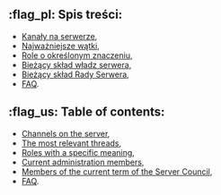 ## :flag_pl: Spis treści:
- [Kanały na serwerze](<https://discord.com/channels/822931925618524240/1180897754327826503/1195366997920337980>),
- [Najważniejsze wątki](<https://discord.com/channels/822931925618524240/1180897754327826503/1195367000243982419>),
- [Role o określonym znaczeniu](<https://discord.com/channels/822931925618524240/1180897754327826503/1195367002806698095>),
- [Bieżący skład władz serwera](<https://discord.com/channels/822931925618524240/1180897754327826503/1195367004127903747>),
- [Bieżący skład Rady Serwera](<https://discord.com/channels/822931925618524240/1180897754327826503/1195367006648676392>),
- [FAQ](<https://discord.com/channels/822931925618524240/1230633174011478106>).
## :flag_us: Table of contents:
- [Channels on the server](<https://discord.com/channels/822931925618524240/1180897754327826503/1195367010624868413>),
- [The most relevant threads](<https://discord.com/channels/822931925618524240/1180897754327826503/1195367012776546336>),
- [Roles with a specific meaning](<https://discord.com/channels/822931925618524240/1180897754327826503/1195367015595118592>),
- [Current administration members](<https://discord.com/channels/822931925618524240/1180897754327826503/1195367019298701382>),
- [Members of the current term of the Server Council](<https://discord.com/channels/822931925618524240/1180897754327826503/1195367021781721158>),
- [FAQ](<https://discord.com/channels/822931925618524240/1230633174011478106>).
